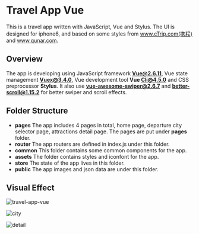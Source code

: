 # Travel App Vue

This is a travel app written with JavaScript, Vue and Stylus. The UI is designed for iphone6, and based on some styles from www.cTrip.com(携程) and www.qunar.com.

## Overview
The app is developing using JavaScript framework **Vue@2.6.11**, Vue state management **Vuex@3.4.0**,  Vue development tool **Vue Cli@4.5.0** and CSS preprocessor **Stylus**. It also use **vue-awesome-swiper@2.6.7** and **better-scroll@1.15.2** for better swiper and scroll effects.

## Folder Structure
- **pages** The app includes 4 pages in total, home page, departure city selector page, attractions detail page. The pages are put under **pages** folder.
- **router** The app routers are defined in index.js under this folder.
- **common** This folder contains some common components for the app.
- **assets** The folder contains styles and iconfont for the app.
- **store**  The state of the app lives in this folder.
- **public** The app images and json data are under this folder.

## Visual Effect

![travel-app-vue](https://user-images.githubusercontent.com/20355911/144328015-c672f325-7cab-4db1-8944-a975088eddb8.png)

![city](https://user-images.githubusercontent.com/20355911/144328348-0d95be2d-8dd4-4cc0-839e-d1d6758be00c.png)

![detail](https://user-images.githubusercontent.com/20355911/144328362-1ad53e10-a0a0-4707-9bc3-693b2d371cab.png)










